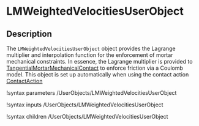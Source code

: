 # LMWeightedVelocitiesUserObject

## Description

The `LMWeightedVelocitiesUserObject` object provides the Lagrange multiplier and
interpolation function for the enforcement of mortar mechanical constraints.
In essence, the Lagrange multiplier is provided to [TangentialMortarMechanicalContact](/TangentialMortarMechanicalContact.md) to enforce friction via a Coulomb model. This object is set up automatically
when using the contact action [ContactAction](/ContactAction.md)


!syntax parameters /UserObjects/LMWeightedVelocitiesUserObject

!syntax inputs /UserObjects/LMWeightedVelocitiesUserObject

!syntax children /UserObjects/LMWeightedVelocitiesUserObject
